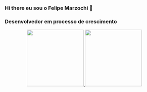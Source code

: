 ### Hi there eu sou o Felipe Marzochi 👋
### Desenvolvedor em processo de crescimento 





<div align="center">
  <a href="https://github.com/Fmarzochi"> 
  <img height="180em" src="https://github-readme-stats.vercel.app/api?username=Fmarzochi&show_icons=true&theme=dracula&include_all_commits=true&count_private=true"/>
  <img height="180em" src="https://github-readme-stats.vercel.app/api/top-langs/?username=Fmarzochi&layout=compact&langs_count=7&theme=dark"/>
